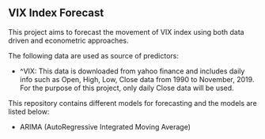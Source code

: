 ## VIX Index Forecast

This project aims to forecast the movement of VIX index using both data driven and econometric approaches. 


The following data are used as source of predictors:
- ^VIX: This data is downloaded from yahoo finance and includes daily info such as Open, High, Low, Close data from 1990 to November, 2019. For the purpose of this project, only daily Close data will be used.

This repository contains different models for forecasting and the models are listed below:
- ARIMA (AutoRegressive Integrated Moving Average)
